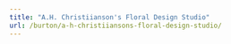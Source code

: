 ```yaml
---
title: "A.H. Christiianson's Floral Design Studio"
url: /burton/a-h-christiiansons-floral-design-studio/
---
```

